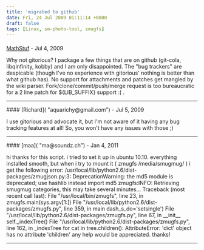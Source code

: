 ```yaml
---
title: 'migrated to github'
date: Fri, 24 Jul 2009 01:11:14 +0000
draft: false
tags: [Linux, sm-photo-tool, zmugfs]
---
```



#### 
[MathStuf]( "MathStuf@gmail.com") - <time datetime="2009-07-23 21:57:22">Jul 4, 2009</time>

Why not gitorious? I package a few things that are on github (git-cola, libqinfinity, kobby) and I am only disappointed. The "bug trackers" are despicable (though I've no experience with gitorious' nothing is better than what github has). No support for attachments and patches get mangled by the wiki parser. Fork/clone/commit/push/merge request is too bureaucratic for a 2 line patch for ${LIB\_SUFFIX} support :( .
<hr />
#### 
[Richard]( "aquarichy@gmail.com") - <time datetime="2009-07-24 06:54:06">Jul 5, 2009</time>

I use gitorious and advocate it, but I'm not aware of it having any bug tracking features at all! So, you won't have any issues with those ;)
<hr />
#### 
[maa]( "ma@soundz.ch") - <time datetime="2011-01-27 06:28:38">Jan 4, 2011</time>

hi thanks for this script. i tried to set it up in ubuntu 10.10. everything installed smooth, but when i try to mount it ( zmugfs /media/smugmug/ ) i get the following error: /usr/local/lib/python2.6/dist-packages/zmugjson.py:3: DeprecationWarning: the md5 module is deprecated; use hashlib instead import md5 zmugfs:INFO: Retrieving smugmug categories, this may take several minutes... Traceback (most recent call last): File "/usr/local/bin/zmugfs", line 23, in zmugfs.main(sys.argv\[1:\]) File "/usr/local/lib/python2.6/dist-packages/zmugfs.py", line 359, in main dash\_s\_do='setsingle') File "/usr/local/lib/python2.6/dist-packages/zmugfs.py", line 67, in \_\_init\_\_ self.\_indexTree() File "/usr/local/lib/python2.6/dist-packages/zmugfs.py", line 162, in \_indexTree for cat in tree.children(): AttributeError: 'dict' object has no attribute 'children' any help would be appreciated. thanks!
<hr />
